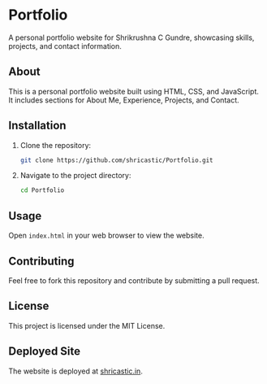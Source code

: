 # Portfolio

A personal portfolio website for Shrikrushna C Gundre, showcasing skills, projects, and contact information.

## About
This is a personal portfolio website built using HTML, CSS, and JavaScript. It includes sections for About Me, Experience, Projects, and Contact.

## Installation
1. Clone the repository:
    ```bash
    git clone https://github.com/shricastic/Portfolio.git
    ```
2. Navigate to the project directory:
    ```bash
    cd Portfolio
    ```

## Usage
Open `index.html` in your web browser to view the website.

## Contributing
Feel free to fork this repository and contribute by submitting a pull request.

## License
This project is licensed under the MIT License.

## Deployed Site
The website is deployed at [shricastic.in](https://shricastic.in).
